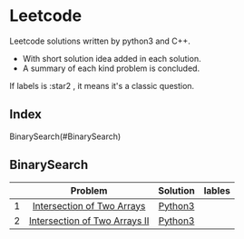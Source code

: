 # Leetcode

Leetcode solutions written by python3 and C++. 
- With short solution idea added in each solution. 
- A summary of each kind problem is concluded.

If labels is :star2 , it means it's a classic question.

## Index

BinarySearch(#BinarySearch)



## BinarySearch
||Problem|Solution|lables| 
|:---:|:--------:|:-------:|:--------:|
|1|[Intersection of Two Arrays](https://leetcode.com/problems/intersection-of-two-arrays/)| [Python3](BinarySearch/intersection.py)||
|2|[Intersection of Two Arrays II](https://leetcode.com/problems/intersection-of-two-arrays-ii/)| [Python3](BinarySearch/intersection2.py)||

